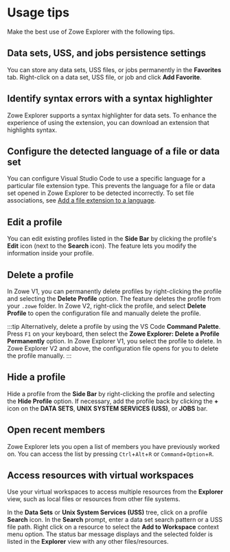 # Usage tips

Make the best use of Zowe Explorer with the following tips.

## Data sets, USS, and jobs persistence settings

You can store any data sets, USS files, or jobs permanently in the **Favorites** tab. Right-click on a data set, USS file, or job and click **Add Favorite**.

## Identify syntax errors with a syntax highlighter

Zowe Explorer supports a syntax highlighter for data sets. To enhance the experience of using the extension, you can download an extension that highlights syntax.

## Configure the detected language of a file or data set

You can configure Visual Studio Code to use a specific language for a particular file extension type. This prevents the language for a file or data set opened in Zowe Explorer to be detected incorrectly. To set file associations, see [Add a file extension to a language](https://code.visualstudio.com/docs/languages/overview#_add-a-file-extension-to-a-language).

## Edit a profile

You can edit existing profiles listed in the **Side Bar** by clicking the profile's **Edit** icon (next to the **Search** icon). The feature lets you modify the information inside your profile.

## Delete a profile

In Zowe V1, you can permanently delete profiles by right-clicking the profile and selecting the **Delete Profile** option. The feature deletes the profile from your `.zowe` folder. In Zowe V2, right-click the profile, and select **Delete Profile** to open the configuration file and manually delete the profile.

:::tip
Alternatively, delete a profile by using the VS Code **Command Palette**. Press `F1` on your keyboard, then select the **Zowe Explorer: Delete a Profile Permanently** option. In Zowe Explorer V1, you select the profile to delete. In Zowe Explorer V2 and above, the configuration file opens for you to delete the profile manually.
:::

## Hide a profile

Hide a profile from the **Side Bar** by right-clicking the profile and selecting the **Hide Profile** option. If necessary, add the profile back by clicking the **+** icon on the **DATA SETS**, **UNIX SYSTEM SERVICES (USS)**, or **JOBS** bar.

## Open recent members

Zowe Explorer lets you open a list of members you have previously worked on. You can access the list by pressing `Ctrl`+`Alt`+`R` or `Command`+`Option`+`R`.

## Access resources with virtual workspaces

Use your virtual workspaces to access multiple resources from the **Explorer** view, such as local files or resources from other file systems.

In the **Data Sets** or **Unix System Services (USS)** tree, click on a profile **Search** icon. In the **Search** prompt, enter a data set search pattern or a USS file path. Right click on a resource to select the **Add to Workspace** context menu option. The status bar message displays and the selected folder is listed in the **Explorer** view with any other files/resources.
